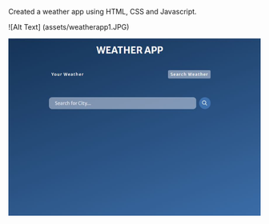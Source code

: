 Created a weather app using HTML, CSS and Javascript.

![Alt Text] (assets/weatherapp1.JPG)

![Alt Text](assets/weatherapp2.JPG)
